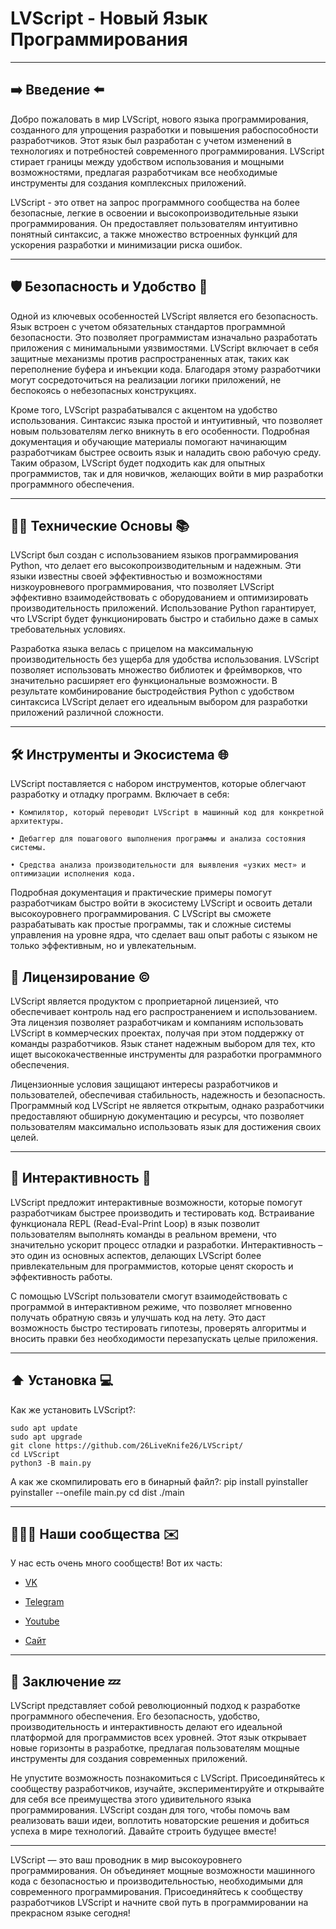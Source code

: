 # LVScript - Новый Язык Программирования #

---

## ➡️ Введение ⬅️ ##

Добро пожаловать в мир LVScript, нового языка программирования, созданного для упрощения разработки и повышения рабоспособности разработчиков. Этот язык был разработан с учетом изменений в технологиях и потребностей современного программирования. LVScript стирает границы между удобством использования и мощными возможностями, предлагая разработчикам все необходимые инструменты для создания комплексных приложений.

LVScript - это ответ на запрос программного сообщества на более безопасные, легкие в освоении и высокопроизводительные языки программирования. Он предоставляет пользователям интуитивно понятный синтаксис, а также множество встроенных функций для ускорения разработки и минимизации риска ошибок.

---

## 🛡 Безопасность и Удобство 💺 ##

Одной из ключевых особенностей LVScript является его безопасность. Язык встроен с учетом обязательных стандартов программной безопасности. Это позволяет программистам изначально разработать приложения с минимальными уязвимостями. LVScript включает в себя защитные механизмы против распространенных атак, таких как переполнение буфера и инъекции кода. Благодаря этому разработчики могут сосредоточиться на реализации логики приложений, не беспокоясь о небезопасных конструкциях.

Кроме того, LVScript разрабатывался с акцентом на удобство использования. Синтаксис языка простой и интуитивный, что позволяет новым пользователям легко вникнуть в его особенности. Подробная документация и обучающие материалы помогают начинающим разработчикам быстрее освоить язык и наладить свою рабочую среду. Таким образом, LVScript будет подходить как для опытных программистов, так и для новичков, желающих войти в мир разработки программного обеспечения.

---

## 🧑‍💻 Технические Основы 📚️ ##

LVScript был создан с использованием языков программирования Python, что делает его высокопроизводительным и надежным. Эти языки известны своей эффективностью и возможностями низкоуровневого программирования, что позволяет LVScript эффективно взаимодействовать с оборудованием и оптимизировать производительность приложений. Использование Python гарантирует, что LVScript будет функционировать быстро и стабильно даже в самых требовательных условиях.

Разработка языка велась с прицелом на максимальную производительность без ущерба для удобства использования. LVScript позволяет использовать множество библиотек и фреймворков, что значительно расширяет его функциональные возможности. В результате комбинирование быстродействия Python с удобством синтаксиса LVScript делает его идеальным выбором для разработки приложений различной сложности.

---

## 🛠 Инструменты и Экосистема 🌐 ##

LVScript поставляется с набором инструментов, которые облегчают разработку и отладку программ. Включает в себя:

    • Компилятор, который переводит LVScript в машинный код для конкретной архитектуры.

    • Дебаггер для пошагового выполнения программы и анализа состояния системы.

    • Средства анализа производительности для выявления «узких мест» и оптимизации исполнения кода.

Подробная документация и практические примеры помогут разработчикам быстро войти в экосистему LVScript и освоить детали высокоуровнего программирования. С LVScript вы сможете разрабатывать как простые программы, так и сложные системы управления на уровне ядра, что сделает ваш опыт работы с языком не только эффективным, но и увлекательным. 
## 🪪 Лицензирование ©️ ##

LVScript является продуктом с проприетарной лицензией, что обеспечивает контроль над его распространением и использованием. Эта лицензия позволяет разработчикам и компаниям использовать LVScript в коммерческих проектах, получая при этом поддержку от команды разработчиков. Язык станет надежным выбором для тех, кто ищет высококачественные инструменты для разработки программного обеспечения.

Лицензионные условия защищают интересы разработчиков и пользователей, обеспечивая стабильность, надежность и безопасность. Программный код LVScript не является открытым, однако разработчики предоставляют обширную документацию и ресурсы, что позволяет пользователям максимально использовать язык для достижения своих целей.

---

## 🧠 Интерактивность 🧩 ##

LVScript предложит интерактивные возможности, которые помогут разработчикам быстрее производить и тестировать код. Встраивание функционала REPL (Read-Eval-Print Loop) в язык позволит пользователям выполнять команды в реальном времени, что значительно ускорит процесс отладки и разработки. Интерактивность – это один из основных аспектов, делающих LVScript более привлекательным для программистов, которые ценят скорость и эффективность работы.

С помощью LVScript пользователи смогут взаимодействовать с программой в интерактивном режиме, что позволяет мгновенно получать обратную связь и улучшать код на лету. Это даст возможность быстро тестировать гипотезы, проверять алгоритмы и вносить правки без необходимости перезапускать целые приложения.

---

## ⬆️ Установка 💻️ ##
Как же установить LVScript?:

    sudo apt update
    sudo apt upgrade
    git clone https://github.com/26LiveKnife26/LVScript/
    cd LVScript
    python3 -B main.py

А как же скомпилировать его в бинарный файл?:
    pip install pyinstaller
    pyinstaller --onefile main.py
    cd dist
    ./main

---

## 👨‍👨‍👦 Наши сообщества ✉️ ##

У нас есть очень много сообществ! Вот их часть:

- [VK](https://vk.com/livestudiocompany)

- [Telegram](https://t.me/livestudio26)

- [Youtube](https://www.youtube.com/@liveknife-26)

- [Сайт](http://livestudio26.tilda.ws/)

---

## 🏁 Заключение 💤 ##

LVScript представляет собой революционный подход к разработке программного обеспечения. Его безопасность, удобство, производительность и интерактивность делают его идеальной платформой для программистов всех уровней. Этот язык открывает новые горизонты в разработке, предлагая пользователям мощные инструменты для создания современных приложений.

Не упустите возможность познакомиться с LVScript. Присоединяйтесь к сообществу разработчиков, изучайте, экспериментируйте и открывайте для себя все преимущества этого удивительного языка программирования. LVScript создан для того, чтобы помочь вам реализовать ваши идеи, воплотить новаторские решения и добиться успеха в мире технологий. Давайте строить будущее вместе!

---

LVScript — это ваш проводник в мир высокоуровнего программирования. Он объединяет мощные возможности машинного кода с безопасностью и производительностью, необходимыми для современного программирования. Присоединяйтесь к сообществу разработчиков LVScript и начните свой путь в программировании на прекрасном языке сегодня!